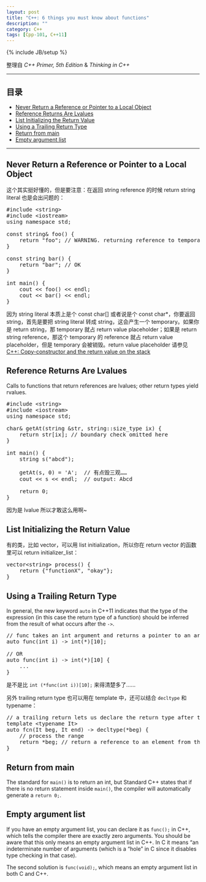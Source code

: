```yaml
---
layout: post
title: "C++: 6 things you must know about functions"
description: ""
category: C++
tags: [Cpp-101, C++11]
---
```

{% include JB/setup %}

整理自 _C++ Primer, 5th Edition_ & _Thinking in C++_

-----

## 目录

- [Never Return a Reference or Pointer to a Local Object](#thing1)
- [Reference Returns Are Lvalues](#thing2)
- [List Initializing the Return Value](#thing3)
- [Using a Trailing Return Type](#thing4)
- [Return from main](#thing5)
- [Empty argument list](#thing6)

-----

## <a name="thing1"></a>Never Return a Reference or Pointer to a Local Object

这个其实挺好懂的，但是要注意：在返回 string reference 的时候 return string literal 也是会出问题的：

<pre class="prettyprint linenums">
#include &lt;string&gt;
#include &lt;iostream&gt;
using namespace std;

const string& foo() {
	return "foo"; // WARNING. returning reference to temporary
}

const string bar() {
	return "bar"; // OK
}

int main() {
	cout &lt;&lt; foo() &lt;&lt; endl;
	cout &lt;&lt; bar() &lt;&lt; endl;
}
</pre> 

因为 string literal 本质上是个 const char[] 或者说是个 const char*，你要返回 string，首先是要把 string literal 转成 string，这会产生一个 temporary。如果你是 return string，那 temporary 就占 return value placeholder；如果是 return string reference，那这个 temporary 的 reference 就占 return value placeholder，但是 temporary 会被销毁。return value placeholder 请参见 [C++: Copy-constructor and the return value on the stack](/c++/2015/04/02/cpp-copy-constructor-and-the-return-value-on-the-stack/) 

## <a name="thing2"></a>Reference Returns Are Lvalues

Calls to functions that return references are lvalues; other return types yield rvalues. 

<pre class="prettyprint linenums">
#include &lt;string&gt;
#include &lt;iostream&gt;
using namespace std;

char& getAt(string &str, string::size_type ix) {
    return str[ix]; // boundary check omitted here
}

int main() {
    string s("abcd");
    
	getAt(s, 0) = 'A';	// 有点毁三观……
    cout &lt;&lt; s &lt;&lt; endl;	// output: Abcd
    
	return 0;
}
</pre>

因为是 lvalue 所以才敢这么用啊~

## <a name="thing3"></a>List Initializing the Return Value

有的类，比如 vector，可以用 list initialization，所以你在 return vector 的函数里可以 return initializer_list：

<pre class="prettyprint linenums">
vector&lt;string&gt; process() {
	return {"functionX", "okay"};
}
</pre>

## <a name="thing4"></a>Using a Trailing Return Type

In general, the new keyword `auto` in C++11 indicates that the type of the expression (in this case the return type of a function) should be inferred from the result of what occurs after the `->`.

<pre class="prettyprint linenums">
// func takes an int argument and returns a pointer to an array of 10 ints
auto func(int i) -> int(*)[10];

// OR
auto func(int i) -> int(*)[10] {
	...
}
</pre>

是不是比 `int (*func(int i))[10];` 来得清楚多了……

另外 trailing return type 也可以用在 template 中，还可以结合 `decltype` 和 typename：

<pre class="prettyprint linenums">
// a trailing return lets us declare the return type after the parameter list is seen
template &lt;typename It&gt;
auto fcn(It beg, It end) -&gt; decltype(*beg) {
	// process the range
	return *beg; // return a reference to an element from the range
}
</pre>

## <a name="thing5"></a>Return from main

The standard for `main()` is to return an int, but Standard C++ states that if there is no return statement inside `main()`, the compiler will automatically generate a `return 0;`.

## <a name="thing6"></a>Empty argument list

If you have an empty argument list, you can declare it as `func();` in C++, which tells the compiler there are exactly zero arguments. You should be aware that this only means an empty argument list in C++. In C it means “an indeterminate number of arguments (which is a “hole” in C since it disables type checking in that case). 

The second solution is `func(void);`, which means an empty argument list in both C and C++.